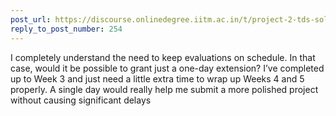 ```yaml
---
post_url: https://discourse.onlinedegree.iitm.ac.in/t/project-2-tds-solver-discussion-thread/169029/256
reply_to_post_number: 254
---
```

I completely understand the need to keep evaluations on schedule. In that case, would it be possible to grant just a one-day extension? I’ve completed up to Week 3 and just need a little extra time to wrap up Weeks 4 and 5 properly. A single day would really help me submit a more polished project without causing significant delays